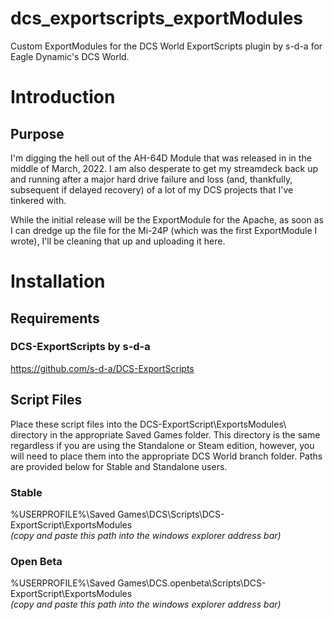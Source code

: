 # dcs_exportscripts_exportModules
Custom ExportModules for the DCS World ExportScripts plugin by s-d-a for Eagle Dynamic's DCS World.

# Introduction
## Purpose
I'm digging the hell out of the AH-64D Module that was released in in the middle of March, 2022. I am also desperate to get my streamdeck back up and running after a major hard drive failure and loss (and, thankfully, subsequent if delayed recovery) of a lot of my DCS projects that I've tinkered with.

While the initial release will be the ExportModule for the Apache, as soon as I can dredge up the file for the Mi-24P (which was the first ExportModule I wrote), I'll be cleaning that up and uploading it here. 

# Installation
## Requirements
### DCS-ExportScripts by s-d-a
https://github.com/s-d-a/DCS-ExportScripts



## Script Files
Place these script files into the DCS-ExportScript\ExportsModules\ directory in the appropriate Saved Games folder. This directory is the same regardless if you are using the Standalone or Steam edition, however, you will need to place them into the appropriate DCS World branch folder. Paths are provided below for Stable and Standalone users.

### Stable
%USERPROFILE%\Saved Games\DCS\Scripts\DCS-ExportScript\ExportsModules  
*(copy and paste this path into the windows explorer address bar)*

### Open Beta  
%USERPROFILE%\Saved Games\DCS.openbeta\Scripts\DCS-ExportScript\ExportsModules  
*(copy and paste this path into the windows explorer address bar)*

